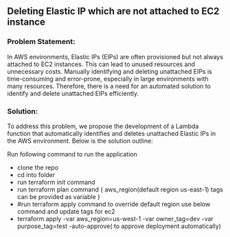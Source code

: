 
## Deleting Elastic IP which are not attached to EC2 instance  

### Problem Statement:
In AWS environments, Elastic IPs (EIPs) are often provisioned but not always attached to EC2 instances. This can lead to unused resources and unnecessary costs. Manually identifying and deleting unattached EIPs is time-consuming and error-prone, especially in large environments with many resources. Therefore, there is a need for an automated solution to identify and delete unattached EIPs efficiently.

### Solution:
To address this problem, we propose the development of a Lambda function that automatically identifies and deletes unattached Elastic IPs in the AWS environment. Below is the solution outline:


Run following command to run the application
- clone the repo
- cd into folder
- run terraform init command
- run terraform plan command { aws_region(default region us-east-1)  tags can be provided as variable }
- #run terraform apply command to override default region use below command and update tags for ec2
- terraform apply -var aws_region=us-west-1 -var owner_tag=dev -var purpose_tag=test -auto-approve( to approve deployment automatically)
